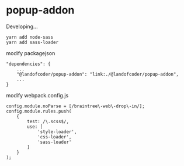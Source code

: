 # popup-addon

Developing...
```
yarn add node-sass
yarn add sass-loader
```

modify packagejson
```
"dependencies": {
    ...
    "@landofcoder/popup-addon": "link:./@landofcoder/popup-addon",
    ...
}
```

modify webpack.config.js
```
config.module.noParse = [/braintree\-web\-drop\-in/];
config.module.rules.push(
    {
        test: /\.scss$/,
        use: [
            'style-loader',
            'css-loader',
            'sass-loader'
        ]
    }
);
```

